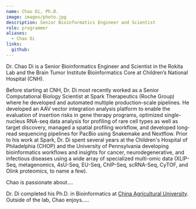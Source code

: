 ```yaml
---
name: Chao Di, Ph.D.
image: images/photo.jpg
description: Senior Bioinformatics Engineer and Scientist
role: programmer
aliases:
  - Chao Di
links:
  github: 
---
```


Dr. Chao Di is a Senior Bioinformatics Engineer and Scientist in the Rokita Lab and the Brain Tumor Institute Bioinformatics Core at Children’s National Hospital (CNH).

Before starting at CNH, Dr. Di most recently worked as a Senior Computational Biology Scientist at Spark Therapeutics (Roche Group) where he developed and automated multiple production-scale pipelines.
He developed an AAV vector integration analysis platform to enable the evaluation of insertion risks in gene therapy programs, optimized single-nucleus RNA-seq data analysis for profiling of rare cell types as well as target discovery, managed a spatial profiling workflow, and developed long-read sequencing pipelines for PacBio using Snakemake and Nextflow.
Prior to his work at Spark, Dr. Di spent several years at the Children's Hospital of Philadelphia (CHOP) and the University of Pennsylvania developing bioinformatics workflows and insights for cancer, neurodegenerative, and infectious diseases using a wide array of specialized multi-omic data (XLIP-Seq, metagenomics, 4sU-Seq, EU-Seq, ChIP-Seq, scRNA-Seq, CyTOF, and Olink proteomics, to name a few).

Chao is passionate about....

Dr. Di completed his Ph.D. in Bioinformatics at [China Agricultural University](https://en.cau.edu.cn/).
Outside of the lab, Chao enjoys.....
